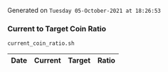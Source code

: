 Generated on `Tuesday 05-October-2021 at 18:26:53`

### Current to Target Coin Ratio
`current_coin_ratio.sh`

Date|Current|Target|Ratio
---|---|---|---
